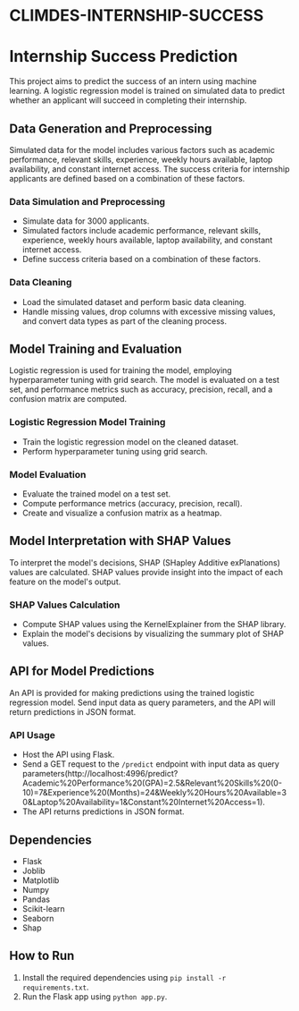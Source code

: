 # CLIMDES-INTERNSHIP-SUCCESS
# Internship Success Prediction

This project aims to predict the success of an intern using machine learning. A logistic regression model is trained on simulated data to predict whether an applicant will succeed in completing their internship.

## Data Generation and Preprocessing

Simulated data for the model includes various factors such as academic performance, relevant skills, experience, weekly hours available, laptop availability, and constant internet access. The success criteria for internship applicants are defined based on a combination of these factors.

### Data Simulation and Preprocessing

- Simulate data for 3000 applicants.
- Simulated factors include academic performance, relevant skills, experience, weekly hours available, laptop availability, and constant internet access.
- Define success criteria based on a combination of these factors.

### Data Cleaning

- Load the simulated dataset and perform basic data cleaning.
- Handle missing values, drop columns with excessive missing values, and convert data types as part of the cleaning process.

## Model Training and Evaluation

Logistic regression is used for training the model, employing hyperparameter tuning with grid search. The model is evaluated on a test set, and performance metrics such as accuracy, precision, recall, and a confusion matrix are computed.

### Logistic Regression Model Training

- Train the logistic regression model on the cleaned dataset.
- Perform hyperparameter tuning using grid search.

### Model Evaluation

- Evaluate the trained model on a test set.
- Compute performance metrics (accuracy, precision, recall).
- Create and visualize a confusion matrix as a heatmap.

## Model Interpretation with SHAP Values

To interpret the model's decisions, SHAP (SHapley Additive exPlanations) values are calculated. SHAP values provide insight into the impact of each feature on the model's output.

### SHAP Values Calculation

- Compute SHAP values using the KernelExplainer from the SHAP library.
- Explain the model's decisions by visualizing the summary plot of SHAP values.

## API for Model Predictions

An API is provided for making predictions using the trained logistic regression model. Send input data as query parameters, and the API will return predictions in JSON format.

### API Usage

- Host the API using Flask.
- Send a GET request to the `/predict` endpoint with input data as query parameters(http://localhost:4996/predict?Academic%20Performance%20(GPA)=2.5&Relevant%20Skills%20(0-10)=7&Experience%20(Months)=24&Weekly%20Hours%20Available=30&Laptop%20Availability=1&Constant%20Internet%20Access=1).
- The API returns predictions in JSON format.

## Dependencies

- Flask
- Joblib
- Matplotlib
- Numpy
- Pandas
- Scikit-learn
- Seaborn
- Shap

## How to Run

1. Install the required dependencies using `pip install -r requirements.txt`.
2. Run the Flask app using `python app.py`.

